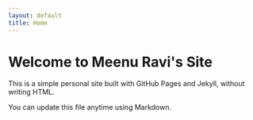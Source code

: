 ```yaml
---
layout: default
title: Home
---
```


# Welcome to Meenu Ravi's Site

This is a simple personal site built with GitHub Pages and Jekyll, without writing HTML.

You can update this file anytime using Markdown.
